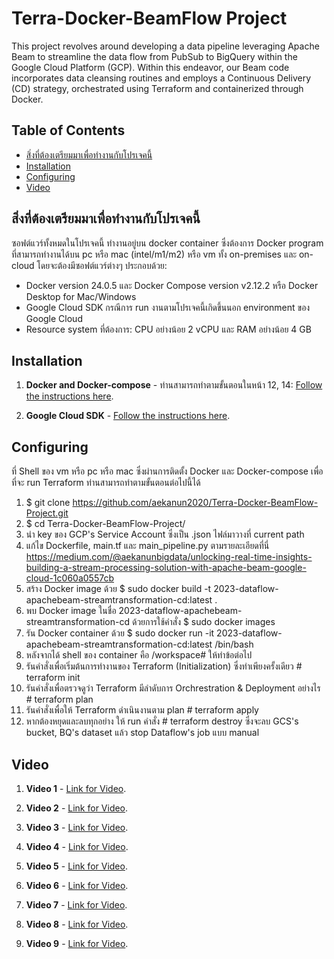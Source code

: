 # Terra-Docker-BeamFlow Project

This project revolves around developing a data pipeline leveraging Apache Beam to streamline the data flow from PubSub to BigQuery within the Google Cloud Platform (GCP). Within this endeavor, our Beam code incorporates data cleansing routines and employs a Continuous Delivery (CD) strategy, orchestrated using Terraform and containerized through Docker.

## Table of Contents

- [สิ่งที่ต้องเตรียมมาเพื่อทำงานกับโปรเจคนี้](#สิ่งที่ต้องเตรียมมาเพื่อทำงานกับโปรเจคนี้)
- [Installation](#Installation)
- [Configuring](#Configuring)
- [Video](#Video)


## สิ่งที่ต้องเตรียมมาเพื่อทำงานกับโปรเจคนี้

ซอฟต์แวร์ทั้งหมดในโปรเจคนี้ ทำงานอยู่บน docker container ซึ่งต้องการ Docker program ที่สามารถทำงานได้บน pc หรือ mac (intel/m1/m2) หรือ vm ทั้ง on-premises และ on-cloud โดยจะต้องมีซอฟต์แวร์ต่างๆ ประกอบด้วย:

- Docker version 24.0.5 และ Docker Compose version v2.12.2 หรือ Docker Desktop for Mac/Windows
- Google Cloud SDK กรณีการ run งานตามโปรเจคนี้เกิดขึ้นนอก environment ของ Google Cloud
- Resource system ที่ต้องการ: CPU อย่างน้อย 2 vCPU และ RAM อย่างน้อย 4 GB


## Installation

1. **Docker and Docker-compose** - ท่านสามารถทำตามขั้นตอนในหน้า 12, 14: [Follow the instructions here](https://docs.google.com/presentation/d/1USvOvbXAohymqWaNbYMfD3e23Z35aJO-hQUaY7y_JBA/edit#slide=id.g198e6c17f8f_0_201).
   
2. **Google Cloud SDK** - [Follow the instructions here](https://cloud.google.com/sdk/docs/install).


## Configuring
ที่ Shell ของ vm หรือ pc หรือ mac ซึ่งผ่านการติดตั้ง Docker และ Docker-compose เพื่อที่จะ run Terraform ท่านสามารถทำตามขั้นตอนต่อไปนี้ได้

1. $ git clone https://github.com/aekanun2020/Terra-Docker-BeamFlow-Project.git
2. $ cd Terra-Docker-BeamFlow-Project/
3. นำ key ของ GCP's Service Account ซึ่งเป็น .json ไฟล์มาวางที่ current path
4. แก้ไข Dockerfile, main.tf และ main_pipeline.py ตามรายละเอียดที่นี่ https://medium.com/@aekanunbigdata/unlocking-real-time-insights-building-a-stream-processing-solution-with-apache-beam-google-cloud-1c060a0557cb
5. สร้าง Docker image ด้วย $ sudo docker build -t 2023-dataflow-apachebeam-streamtransformation-cd:latest .
6. พบ Docker image ในชื่อ 2023-dataflow-apachebeam-streamtransformation-cd ด้วยการใช้คำสั่ง $ sudo docker images
7. รัน Docker container ด้วย $ sudo docker run -it 2023-dataflow-apachebeam-streamtransformation-cd:latest /bin/bash
8. หลังจากได้ shell ของ container คือ /workspace# ให้ทำข้อต่อไป
9. รันคำสั่งเพื่อเริ่มต้นการทำงานของ Terraform (Initialization) ซึ่งทำเพียงครั้งเดียว # terraform init
10. รันคำสั่งเพื่อตรวจดูว่า Terraform มีลำดับการ Orchrestration & Deployment อย่างไร # terraform plan
11. รันคำสั่งเพื่อให้ Terraform ดำเนินงานตาม plan # terraform apply
12. หากต้องหยุดและลบทุกอย่าง ให้ run คำสั่ง # terraform destroy ซึ่งจะลบ GCS's bucket, BQ's dataset แล้ว stop Dataflow's job แบบ manual



## Video

1. **Video 1** - [Link for Video](https://video.aekanun.com/D6lfK5J1).
   
2. **Video 2** - [Link for Video](https://video.aekanun.com/JCTmB6tG).

3. **Video 3** - [Link for Video](https://video.aekanun.com/sD7z0Klh).
   
4. **Video 4** - [Link for Video](https://video.aekanun.com/P2BxRLz7).

5. **Video 5** - [Link for Video](https://video.aekanun.com/h7rvSJYv).
   
6. **Video 6** - [Link for Video](https://video.aekanun.com/6cRtmq3W).

7. **Video 7** - [Link for Video](https://video.aekanun.com/3khyWtVc).
   
8. **Video 8** - [Link for Video](https://video.aekanun.com/rN6S9bnr).

9. **Video 9** - [Link for Video](https://video.aekanun.com/b3DQzNnl).
